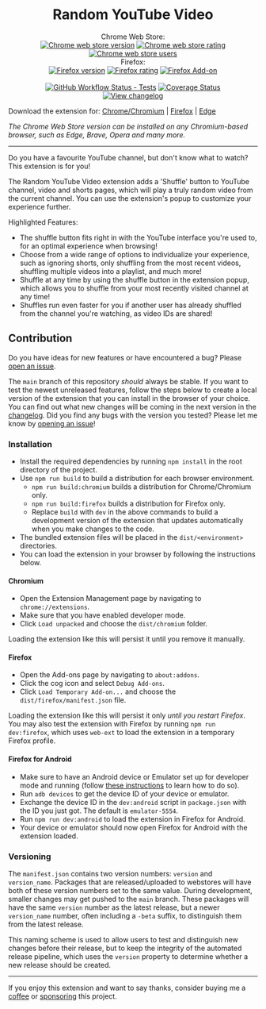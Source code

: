 <h1 align="center">Random YouTube Video</h1>

<p align="center">
Chrome Web Store:
<br>
<a href="https://chromewebstore.google.com/detail/random-youtube-video/kijgnjhogkjodpakfmhgleobifempckf">
  <img src="https://img.shields.io/chrome-web-store/v/kijgnjhogkjodpakfmhgleobifempckf?label=version"
    alt="Chrome web store version"></a>
<a href="https://chromewebstore.google.com/detail/random-youtube-video/kijgnjhogkjodpakfmhgleobifempckf">
  <img src="https://img.shields.io/chrome-web-store/stars/kijgnjhogkjodpakfmhgleobifempckf?label=rating"
    alt="Chrome web store rating"></a>
<a href="https://chromewebstore.google.com/detail/random-youtube-video/kijgnjhogkjodpakfmhgleobifempckf">
  <img src="https://img.shields.io/chrome-web-store/users/kijgnjhogkjodpakfmhgleobifempckf?label=users"
    alt="Chrome web store users"></a>
<br>
Firefox:
<br>
<a href="https://addons.mozilla.org/en-GB/firefox/addon/random-youtube-video/">
<img src="https://img.shields.io/amo/v/random-youtube-video?label=version"
		alt="Firefox version"></a>
<a href="https://addons.mozilla.org/en-GB/firefox/addon/random-youtube-video/">
	<img src="https://img.shields.io/amo/stars/random-youtube-video?label=rating"
		alt="Firefox rating"></a>
<a href="https://addons.mozilla.org/en-GB/firefox/addon/random-youtube-video/">
	<img alt="Firefox Add-on" src="https://img.shields.io/amo/users/random-youtube-video?label=users"
		alt="Firefox users"></a>
<br>
<br>
<a href='https://github.com/NikkelM/Random-YouTube-Video/actions?query=branch%3Amain'>
	<img src="https://img.shields.io/github/actions/workflow/status/NikkelM/Random-YouTube-Video/test.yml?branch=main&label=tests"
		alt="GitHub Workflow Status - Tests"></a>
<a href='https://coveralls.io/github/NikkelM/Random-YouTube-Video?branch=main'>
	<img src='https://coveralls.io/repos/github/NikkelM/Random-YouTube-Video/badge.svg?branch=main' 
		alt='Coverage Status'></a>
<br>
<a href="https://github.com/NikkelM/Random-YouTube-Video/tree/main/CHANGELOG.md">
  <img src="https://img.shields.io/badge/view-changelog-blue"
    alt="View changelog"></a>
</p>

Download the extension for: [Chrome/Chromium](https://chromewebstore.google.com/detail/random-youtube-video/kijgnjhogkjodpakfmhgleobifempckf) | [Firefox](https://addons.mozilla.org/en-GB/firefox/addon/random-youtube-video/) | [Edge](https://microsoftedge.microsoft.com/addons/detail/random-youtube-video/fccfflipicelkilpmgniblpoflkbhdbe)

*The Chrome Web Store version can be installed on any Chromium-based browser, such as Edge, Brave, Opera and many more.*

---

Do you have a favourite YouTube channel, but don't know what to watch? This extension is for you!

The Random YouTube Video extension adds a 'Shuffle' button to YouTube channel, video and shorts pages, which will play a truly random video from the current channel. You can use the extension's popup to customize your experience further.

Highlighted Features:<br>
- The shuffle button fits right in with the YouTube interface you're used to, for an optimal experience when browsing!
- Choose from a wide range of options to individualize your experience, such as ignoring shorts, only shuffling from the most recent videos, shuffling multiple videos into a playlist, and much more!
- Shuffle at any time by using the shuffle button in the extension popup, which allows you to shuffle from your most recently visited channel at any time!
- Shuffles run even faster for you if another user has already shuffled from the channel you're watching, as video IDs are shared!

## Contribution

Do you have ideas for new features or have encountered a bug? Please [open an issue](https://github.com/NikkelM/Random-YouTube-Video/issues/new/choose).

The `main` branch of this repository *should* always be stable. If you want to test the newest unreleased features, follow the steps below to create a local version of the extension that you can install in the browser of your choice.
<br>
You can find out what new changes will be coming in the next version in the [changelog](https://github.com/NikkelM/Random-YouTube-Video/blob/main/CHANGELOG.md).
Did you find any bugs with the version you tested? Please let me know by [opening an issue](https://github.com/NikkelM/Random-YouTube-Video/issues/new/choose)!

### Installation

- Install the required dependencies by running `npm install` in the root directory of the project.
- Use `npm run build` to build a distribution for each browser environment.
	- `npm run build:chromium` builds a distribution for Chrome/Chromium only.
	- `npm run build:firefox` builds a distribution for Firefox only.
	- Replace `build` with `dev` in the above commands to build a development version of the extension that updates automatically when you make changes to the code.
- The bundled extension files will be placed in the `dist/<environment>` directories.
- You can load the extension in your browser by following the instructions below.

#### Chromium

- Open the Extension Management page by navigating to `chrome://extensions`.
- Make sure that you have enabled developer mode.
- Click `Load unpacked` and choose the `dist/chromium` folder.

Loading the extension like this will persist it until you remove it manually.

#### Firefox

- Open the Add-ons page by navigating to `about:addons`.
- Click the cog icon and select `Debug Add-ons`.
- Click `Load Temporary Add-on...` and choose the `dist/firefox/manifest.json` file.

Loading the extension like this will persist it only *until you restart Firefox*. 
You may also test the extension with Firefox by running `npm run dev:firefox`, which uses `web-ext` to load the extension in a temporary Firefox profile. 

#### Firefox for Android

- Make sure to have an Android device or Emulator set up for developer mode and running (follow [these instructions](https://extensionworkshop.com/documentation/develop/developing-extensions-for-firefox-for-android/#install-and-run-your-extension-in-firefox-for-android) to learn how to do so).
- Run `adb devices` to get the device ID of your device or emulator.
- Exchange the device ID in the `dev:android` script in `package.json` with the ID you just got. The default is `emulator-5554`.
- Run `npm run dev:android` to load the extension in Firefox for Android.
- Your device or emulator should now open Firefox for Android with the extension loaded.

### Versioning

The `manifest.json` contains two version numbers: `version` and `version_name`.
Packages that are released/uploaded to webstores will have both of these version numbers set to the same value.
During development, smaller changes may get pushed to the `main` branch.
These packages will have the same `version` number as the latest release, but a newer `version_name` number, often including a `-beta` suffix, to distinguish them from the latest release.

This naming scheme is used to allow users to test and distinguish new changes before their release, but to keep the integrity of the automated release pipeline, which uses the `version` property to determine whether a new release should be created.

---

If you enjoy this extension and want to say thanks, consider buying me a [coffee](https://ko-fi.com/nikkelm) or [sponsoring](https://github.com/sponsors/NikkelM) this project.
